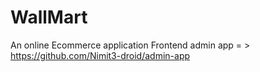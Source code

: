 # WallMart
An online Ecommerce application
Frontend admin app = > https://github.com/Nimit3-droid/admin-app

